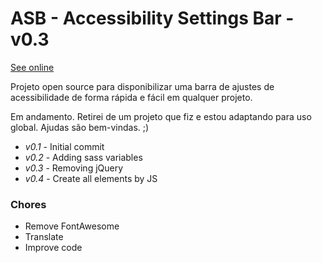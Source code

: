# ASB - Accessibility Settings Bar - v0.3
[See online](https://breno.com.br/asb/) 

Projeto open source para disponibilizar uma barra de ajustes de acessibilidade de forma rápida e fácil em qualquer projeto.

Em andamento. Retirei de um projeto que fiz e estou adaptando para uso global. Ajudas são bem-vindas. ;)

* _v0.1_ - Initial commit
* _v0.2_ - Adding sass variables
* _v0.3_ - Removing jQuery
* _v0.4_ - Create all elements by JS

### Chores
* Remove FontAwesome
* Translate
* Improve code